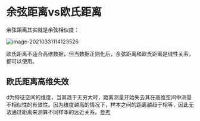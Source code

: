 # 余弦距离vs欧氏距离

余弦距离其实就是余弦相似度：

![image-20210331114123526](https://gitee.com/luckywind/PigGo/raw/master/image/image-20210331114123526.png)

欧氏距离不适合高维数据，但当数据正则化后，余弦距离和欧氏距离是线性关系，都可以使用。

## 欧氏距离高维失效

d为特征空间的维度，当其趋于无穷大时，距离测量开始失去其在高维空间中测量不相似性的有效性。因为维度越高的情况下，样本之间的距离越趋于相等，因此无法通过距离来测算不同样本的远近关系。[参考](https://zhuanlan.zhihu.com/p/87134706)

